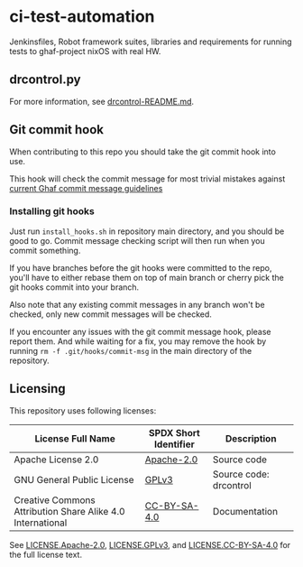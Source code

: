 <!--
    Copyright 2022-2023 TII (SSRC) and the Ghaf contributors
    SPDX-License-Identifier: CC-BY-SA-4.0
-->

# ci-test-automation

Jenkinsfiles, Robot framework suites, libraries and requirements for running tests to ghaf-project nixOS with real HW.

## drcontrol.py

For more information, see [drcontrol-README.md](./drcontrol/drcontrol-README.md).

## Git commit hook

When contributing to this repo you should take the git commit hook into use.

This hook will check the commit message for most trivial mistakes against [current Ghaf commit message guidelines](https://github.com/tiiuae/ghaf/blob/main/CONTRIBUTING.md#commit-message-guidelines)

### Installing git hooks

Just run ``install_hooks.sh`` in repository main directory, and you should be good to go. Commit message checking script will then run when you commit something.

If you have branches before the git hooks were committed to the repo, you'll have to either rebase them on top of main branch or cherry pick the git hooks commit into your branch.

Also note that any existing commit messages in any branch won't be checked, only new commit messages will be checked.

If you encounter any issues with the git commit message hook, please report them. And while waiting for a fix, you may remove the hook by running ``rm -f .git/hooks/commit-msg`` in the main directory of the repository.

## Licensing

This repository uses following licenses:

| License Full Name | SPDX Short Identifier | Description
| --- | --- | ---
| Apache License 2.0 | [Apache-2.0](https://spdx.org/licenses/Apache-2.0.html) | Source code
| GNU General Public License | [GPLv3](https://www.gnu.org/licenses/gpl-3.0.en.html) | Source code: drcontrol
| Creative Commons Attribution Share Alike 4.0 International | [CC-BY-SA-4.0](https://spdx.org/licenses/CC-BY-SA-4.0.html) | Documentation

See [LICENSE.Apache-2.0](./LICENSES/LICENSE.Apache-2.0), [LICENSE.GPLv3](./LICENSES/LICENSE.GPLv3), and [LICENSE.CC-BY-SA-4.0](./LICENSES/LICENSE.CC-BY-SA-4.0) for the full license text.
